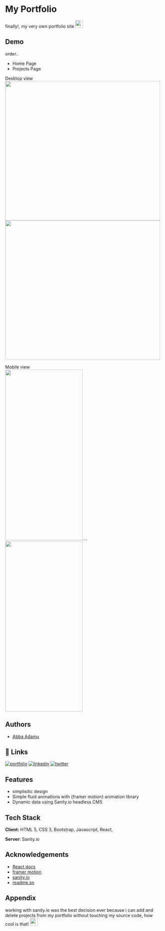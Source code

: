 
# My Portfolio

finally!, my very own portfolio site <img src="https://emojipedia-us.s3.amazonaws.com/source/skype/289/face-with-hand-over-mouth_1f92d.png" height="25" width="25"/>

## Demo 
order..

- Home Page                  
- Projects Page


Desktop view\
<img src="https://github.com/AdamuAbba/myPortfolio/blob/main/demo%20gifs/laptop%20view%201.gif" width="500" height="450"/>
<img src="https://github.com/AdamuAbba/myPortfolio/blob/main/demo%20gifs/laptop%20view%202.gif" width="500" height="450"/>

Mobile view\
<img src="https://github.com/AdamuAbba/myPortfolio/blob/main/demo%20gifs/mobile%20view%201.gif" width="250" height="550"/>....
<img src="https://github.com/AdamuAbba/myPortfolio/blob/main/demo%20gifs/mobile%20view%202.gif" width="250" height="550"/>
## Authors

- [Abba Adamu](https://github.com/AdamuAbba)

  
## 🔗  Links
[![portfolio](https://img.shields.io/badge/my_portfolio-000?style=for-the-badge&logo=ko-fi&logoColor=white)](https://abbaportfolio.netlify.app/)
[![linkedin](https://img.shields.io/badge/linkedin-0A66C2?style=for-the-badge&logo=linkedin&logoColor=white)](https://www.linkedin.com/in/abba-adamu-365a9b17a/)
[![twitter](https://img.shields.io/badge/twitter-1DA1F2?style=for-the-badge&logo=twitter&logoColor=white)](https://twitter.com/shytypes1028)

  
## Features

- simplisitic design
- Simple fluid animations with {framer motion} animation library 
- Dynamic data using Sanity.io headless CMS

  
## Tech Stack

**Client:** HTML 5, CSS 3, Bootstrap, Javascript, React, 

**Server:** Sanity.io

  
## Acknowledgements

 - [React docs](https://reactjs.org/)
 - [framer motion](https://www.framer.com/motion/)
 - [sanity.io](https://www.sanity.io/)
 - [readme.so](https://readme.so/)

  
## Appendix

working with sanity.io was the best decision ever because i can add and delete projects from my portfolio without touching my source code, how cool is that! <img src="https://emojipedia-us.s3.amazonaws.com/source/skype/289/smiling-face-with-sunglasses_1f60e.png" height="25" width="25">
  
